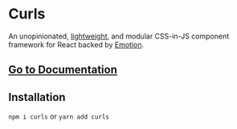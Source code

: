 # Curls

An unopinionated, [lightweight](https://bundlephobia.com/result?p=curls), and
modular CSS-in-JS component framework for React backed
by [Emotion](https://github.com/emotion-js/emotion).

## [**Go to Documentation**](https://curls.jaredlunde.com)

## Installation
`npm i curls` or `yarn add curls`
